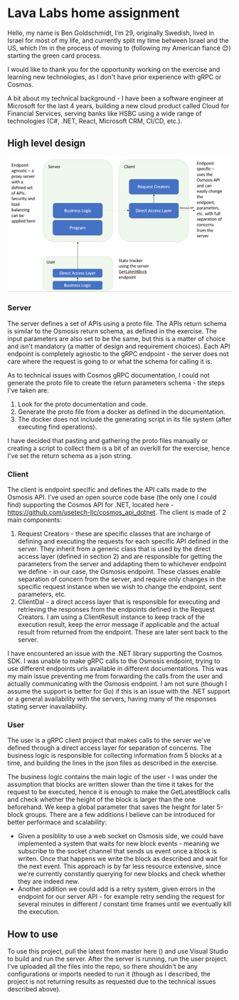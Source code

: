 ﻿# Lava Labs home assignment

Hello, my name is Ben Goldschmidt, I’m 29, originally Swedish, lived in Israel for most of my life, and currently split my time between Israel and the US, which I’m in the process of moving to (following my American fiancé 😊) starting the green card process.

I would like to thank you for the opportunity working on the exercise and learning new technologies, as I don't have prior experience with gRPC or Cosmos.

A bit about my technical background - I have been a software engineer at Microsoft for the last 4 years, building a new cloud product called Cloud for Financial Services, serving banks like HSBC using a wide range of technologies (C#, .NET, React, Microsoft CRM, CI/CD, etc.).

## High level design

![image](LavaExerciseDesign.png)

### Server

The server defines a set of APIs using a proto file. The APIs return schema is similar to the Osmosis return schema, as defined in the exercise. The input parameters are also set to be the same, but this is a matter of choice and isn't mandatory (a matter of design and requirement choices). Each API endpoint is completely agnostic to the gRPC endpoint - the server does not care where the request is going to or what the schema for calling it is.

As to technical issues with Cosmos gRPC documentation, I could not generate the proto file to create the return parameters schema - the steps I've taken are:

1. Look for the proto documentation and code.
2. Generate the proto file from a docker as defined in the documentation. 
3. The docker does not include the generating script in its file system (after executing find operations).

I have decided that pasting and gathering the proto files manually or creating a script to collect them is a bit of an overkill for the exercise, hence I've set the return schema as a json string.

### Client

The client is endpoint specific and defines the API calls made to the Osmosis API. I've used an open source code base (the only one I could find) supporting the Cosmos API for .NET, located here - https://github.com/usetech-llc/cosmos_api_dotnet.
The client is made of 2 main components:

1. Request Creators - these are specific classes that are incharge of defining and executing the requests for each specific API defined in the server. They inherit from a generic class that is used by the direct access layer (defined in section 2) and are responsible for getting the parameters from the server and addapting them to whichever endpoint we define - in our case, the Osmosis endpoint. These classes enable separation of concern from the server, and require only changes in the specific request instance when we wish to change the endpoint, sent parameters, etc.
2. ClientDal - a direct access layer that is responsible for executing and retrieving the responses from the endpoints defined in the Request Creators. I am using a ClientResult instance to keep track of the execution result, keep the error message if applicable and the actual result from returned from the endpoint. These are later sent back to the server.

I have encountered an issue with the .NET library supporting the Cosmos SDK. I was unable to make gRPC calls to the Osmosis endpoint, trying to use different endpoints urls available in different documentations. This was my main issue preventing me from forwarding the calls from the user and actually communicating with the Osmosis endpoint. I am not sure (though I assume the support is better for Go) if this is an issue with the .NET support or a general availability with the servers, having many of the responses stating server inavailability. 

### User

The user is a gRPC client project that makes calls to the server we've defined through a direct access layer for separation of concerns. The business logic is responsible for collecting information from 5 blocks at a time, and building the lines in the json files as described in the exercise.

The business logic contains the main logic of the user - I was under the assumption that blocks are written slower than the time it takes for the request to be executed, hence it is enough to make the GetLatestBlock calls and check whether the height of the block is larger than the one beforehand. We keep a global parameter that saves the height for later 5-block groups. There are a few additions I believe can be introduced for better performace and scalability:
- Given a posiblity to use a web socket on Osmosis side, we could have implemented a system that waits for new block events - meaning we subscribe to the socket channel that sends us event once a block is writen. Once that happens we write the block as described and wait for the next event. This approach is by far less resource extensive, since we're currently constantly querying for new blocks and check whether they are indeed new.
- Another addition we could add is a retry system, given errors in the endpoint for our server API - for example retry sending the request for several minutes in different / constant time frames until we eventually kill the execution. 

## How to use

To use this project, pull the latest from master here () and use Visual Studio to build and run the server. After the server is running, run the user project. I've uploaded all the files into the repo, so there shouldn't be any configurations or imports needed to run it (though as I described, the project is not returning results as requested due to the technical issues described above).


